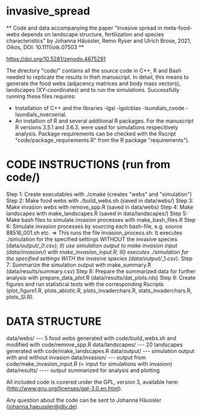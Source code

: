 # invasive_spread 

** Code and data accompanying the paper "Invasive spread in meta-food-webs depends on landscape structure, fertilization and species characteristics" by Johanna Häussler, Remo Ryser and Ulrich Brose, 2021, Oikos, DOI: 10.1111/oik.07503 ** 

https://doi.org/10.5281/zenodo.4675291

The directory "code/" contains all the source code in C++, R and Bash needed to replicate the results in theh manuscript. In detail, this means to generate the food webs (adjacency matrices and body mass vectors), landscapes (XY-coordinates) and to run the simulations. 
Successfully running these files requires:

* Installation of C++ and the libraries -lgsl -lgslcblas -lsundials_cvode -lsundials_nvecserial. 
* An installion of R and several additional R packages. For the manuscript R versions 3.5.1 and 3.6.3. were used for simulations respecitively analysis. Package requirements can be checked with the Rscript "code/package_requirements.R" from the R package "requirements"). 

# CODE INSTRUCTIONS (run from code/)
Step 1: Create executables with ./cmake (creates "webs" and "simulation")
Step 2: Make food webs with ./build_webs.sh (saved in data/webs/)
Step 3: Make invasion webs with remove_spp.R (saved in data/webs)
Step 4: Make landscapes with make_landscapes.R (saved in data/landscapes/)
Step 5: Make bash files to simulate invasion processes with make_bash_files.R
Step 6: Simulate invasion processes by sourcing each bash-file, e.g. source 88516_001.sh etc. 
=> This runs the file invasion_process.sh:
I) executes ./simulation for the specified settings WITHOUT the invasive species (data/output/*_0.csv); 
II) use simulation output to make invasion input (data/invasion/) with make_invasion_input.R; 
III) executes ./simulation for the specified settings WITH the invasive species (data/output/*_1.csv). 
Step 7: Summarize the simulation output with make_summary.R (data/results/summary.csv)
Step 8: Prepare the summarized data for further analysis with prepare_data_plot.R (data/results/dat_plots.rds)
Step 9: Create figures and run statistical tests with the corresponding Rscripts (plot_figure1.R, plots_abiotic.R, plots_invaderchars.R, stats_invaderchars.R, plots_SI.R). 

# DATA STRUCTURE
data/webs/ --- 5 food webs generated with code/build_webs.sh and modified with code/remove_spp.R
data/landscapes/ --- 20 landscapes generated with code/make_landscapes.R
data/output/ --- simulation output with and without invasion 
data/invasion/ --- output from code/make_invasion_input.R (= input for simulations with invasion)
data/results/ ---- output summarized for analysis and plotting

All included code is covered under the GPL, version 3, available here: (http://www.gnu.org/licenses/gpl-3.0.en.html).

Any question about the code can be sent to Johanna Häussler (johanna.haeussler@idiv.de). 

